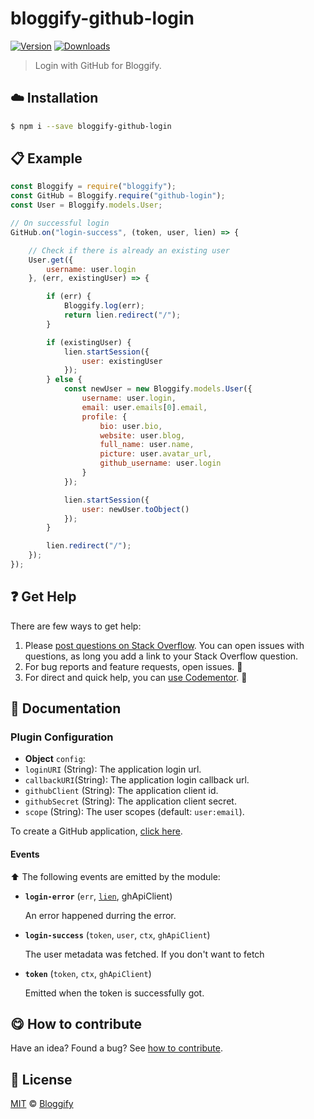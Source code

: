 <!-- Please do not edit this file. Edit the `blah` field in the `package.json` instead. If in doubt, open an issue. -->

# bloggify-github-login

 [![Version](https://img.shields.io/npm/v/bloggify-github-login.svg)](https://www.npmjs.com/package/bloggify-github-login) [![Downloads](https://img.shields.io/npm/dt/bloggify-github-login.svg)](https://www.npmjs.com/package/bloggify-github-login)

> Login with GitHub for Bloggify.

## :cloud: Installation

```sh
$ npm i --save bloggify-github-login
```


## :clipboard: Example



```js
const Bloggify = require("bloggify");
const GitHub = Bloggify.require("github-login");
const User = Bloggify.models.User;

// On successful login
GitHub.on("login-success", (token, user, lien) => {

    // Check if there is already an existing user
    User.get({
        username: user.login
    }, (err, existingUser) => {

        if (err) {
            Bloggify.log(err);
            return lien.redirect("/");
        }

        if (existingUser) {
            lien.startSession({
                user: existingUser
            });
        } else {
            const newUser = new Bloggify.models.User({
                username: user.login,
                email: user.emails[0].email,
                profile: {
                    bio: user.bio,
                    website: user.blog,
                    full_name: user.name,
                    picture: user.avatar_url,
                    github_username: user.login
                }
            });

            lien.startSession({
                user: newUser.toObject()
            });
        }

        lien.redirect("/");
    });
});
```



## :question: Get Help

There are few ways to get help:

 1. Please [post questions on Stack Overflow](https://stackoverflow.com/questions/ask). You can open issues with questions, as long you add a link to your Stack Overflow question.
 2. For bug reports and feature requests, open issues. :bug:
 3. For direct and quick help, you can [use Codementor](https://www.codementor.io/johnnyb). :rocket:


## :memo: Documentation


### Plugin Configuration

- **Object** `config`:
 - `loginURI` (String): The application login url.
 - `callbackURI`(String): The application login callback url.
 - `githubClient` (String): The application client id.
 - `githubSecret` (String): The application client secret.
 - `scope` (String): The user scopes (default: `user:email`).

 To create a GitHub application, [click here](https://github.com/settings/applications/new).

#### Events

:arrow_up: The following events are emitted by the module:

 - **`login-error`** (`err`, [`lien`](https://github.com/LienJS/Lien), ghApiClient)

   An error happened durring the error.

 - **`login-success`** (`token`, `user`, `ctx`, `ghApiClient`)

    The user metadata was fetched. If you don't want to fetch

 - **`token`** (`token`, `ctx`, `ghApiClient`)

    Emitted when the token is successfully got.



## :yum: How to contribute
Have an idea? Found a bug? See [how to contribute][contributing].



## :scroll: License

[MIT][license] © [Bloggify][website]

[license]: http://showalicense.com/?fullname=Bloggify%20%3Csupport%40bloggify.org%3E%20(https%3A%2F%2Fbloggify.org)&year=2016#license-mit
[website]: https://bloggify.org
[contributing]: /CONTRIBUTING.md
[docs]: /DOCUMENTATION.md
